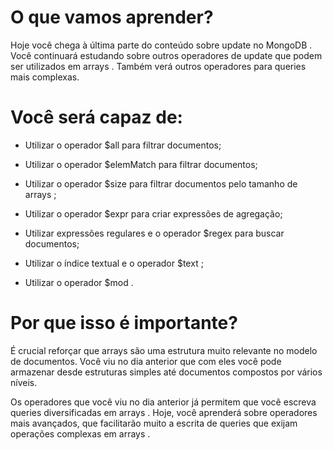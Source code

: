 # O que vamos aprender?
Hoje você chega à última parte do conteúdo sobre update no MongoDB . Você continuará estudando sobre outros operadores de update que podem ser utilizados em arrays . Também verá outros operadores para queries mais complexas.

# Você será capaz de:
- Utilizar o operador $all para filtrar documentos;

- Utilizar o operador $elemMatch para filtrar documentos;

- Utilizar o operador $size para filtrar documentos pelo tamanho de arrays ;

- Utilizar o operador $expr para criar expressões de agregação;

- Utilizar expressões regulares e o operador $regex para buscar documentos;

- Utilizar o índice textual e o operador $text ;

- Utilizar o operador $mod .

# Por que isso é importante?
É crucial reforçar que arrays são uma estrutura muito relevante no modelo de documentos. Você viu no dia anterior que com eles você pode armazenar desde estruturas simples até documentos compostos por vários níveis.

Os operadores que você viu no dia anterior já permitem que você escreva queries diversificadas em arrays . Hoje, você aprenderá sobre operadores mais avançados, que facilitarão muito a escrita de queries que exijam operações complexas em arrays .